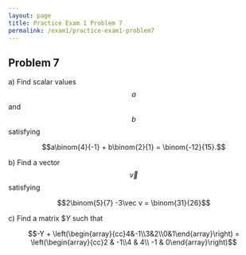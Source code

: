 ```yaml
---
layout: page
title: Practice Exam 1 Problem 7
permalink: /exam1/practice-exam1-problem7
---
```


## Problem 7

a) Find scalar values $$a$$ and $$b$$ satisfying

$$a\binom{4}{-1} + b\binom{2}{1} = \binom{-12}{15}.$$

b) Find a vector $$\vec v$$ satisfying

$$2\binom{5}{7} -3\vec v = \binom{31}{26}$$

c) Find a matrix $$Y$ such that

$$-Y + \left(\begin{array}{cc}4&-1\\3&2\\0&1\end{array}\right) = \left(\begin{array}{cc}2 & -1\\4 & 4\\ -1 & 0\end{array}\right)$$



